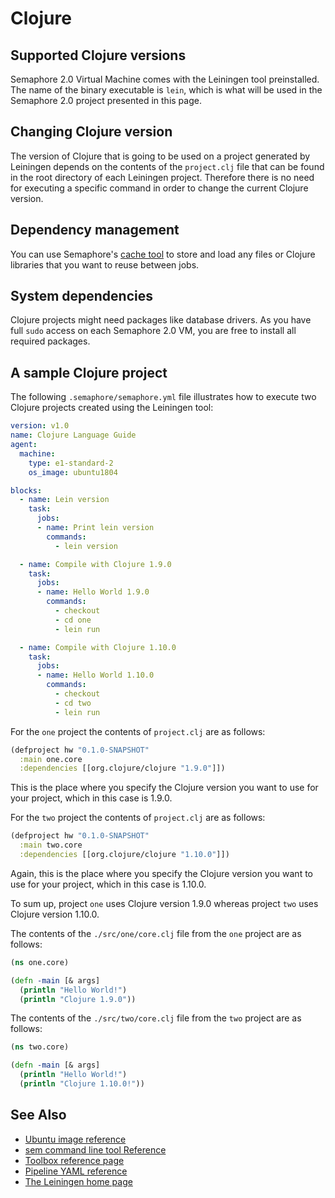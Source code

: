 # Clojure

## Supported Clojure versions

Semaphore 2.0 Virtual Machine comes with the Leiningen tool preinstalled. The
name of the binary executable is `lein`, which is what will be used in the
Semaphore 2.0 project presented in this page.

## Changing Clojure version

The version of Clojure that is going to be used on a project generated by
Leiningen depends on the contents of the `project.clj` file that can be found
in the root directory of each Leiningen project. Therefore there is no need for
executing a specific command in order to change the current Clojure version.

## Dependency management

You can use Semaphore's [cache tool](https://docs.semaphoreci.com/reference/toolbox-reference/#cache)
to store and load any files or Clojure libraries that you want to reuse between jobs.

## System dependencies

Clojure projects might need packages like database drivers. As you have full `sudo`
access on each Semaphore 2.0 VM, you are free to install all required packages.

## A sample Clojure project

The following `.semaphore/semaphore.yml` file illustrates how to execute two
Clojure projects created using the Leiningen tool:

``` yaml
version: v1.0
name: Clojure Language Guide
agent:
  machine:
    type: e1-standard-2
    os_image: ubuntu1804

blocks:
  - name: Lein version
    task:
      jobs:
      - name: Print lein version
        commands:
          - lein version

  - name: Compile with Clojure 1.9.0
    task:
      jobs:
      - name: Hello World 1.9.0
        commands:
          - checkout
          - cd one
          - lein run

  - name: Compile with Clojure 1.10.0
    task:
      jobs:
      - name: Hello World 1.10.0
        commands:
          - checkout
          - cd two
          - lein run
```

For the `one` project the contents of `project.clj` are as follows:

``` clojure
(defproject hw "0.1.0-SNAPSHOT"
  :main one.core
  :dependencies [[org.clojure/clojure "1.9.0"]])
```

This is the place where you specify the Clojure version you want to use for
your project, which in this case is 1.9.0.

For the `two` project the contents of `project.clj` are as follows:

``` clojure
(defproject hw "0.1.0-SNAPSHOT"
  :main two.core
  :dependencies [[org.clojure/clojure "1.10.0"]])
```

Again, this is the place where you specify the Clojure version you want to use
for your project, which in this case is 1.10.0.

To sum up, project `one` uses Clojure version 1.9.0 whereas project `two` uses
Clojure version 1.10.0.

The contents of the `./src/one/core.clj` file from the `one` project are as
follows:

``` clojure
(ns one.core)

(defn -main [& args]
  (println "Hello World!")
  (println "Clojure 1.9.0"))
```

The contents of the `./src/two/core.clj` file from the `two` project are as
follows:

``` clojure
(ns two.core)

(defn -main [& args]
  (println "Hello World!")
  (println "Clojure 1.10.0!"))
```

## See Also

- [Ubuntu image reference](https://docs.semaphoreci.com/ci-cd-environment/ubuntu-18.04-image/)
- [sem command line tool Reference](https://docs.semaphoreci.com/reference/sem-command-line-tool/)
- [Toolbox reference page](https://docs.semaphoreci.com/reference/toolbox-reference/)
- [Pipeline YAML reference](https://docs.semaphoreci.com/reference/pipeline-yaml-reference/)
- [The Leiningen home page](https://leiningen.org/)
